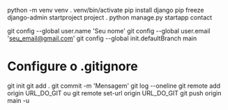 python -m venv venv
. venv/bin/activate
pip install django
pip freeze
django-admin startproject project .
python manage.py startapp contact

git config --global user.name 'Seu nome'
git config --global user.email 'seu_email@gmail.com'
git config --global init.defaultBranch main

# Configure o .gitignore
git init
git add .
git commit -m 'Mensagem'
git log --oneline
git remote add origin URL_DO_GIT ou git remote set-url origin URL_DO_GIT
git push origin main -u
